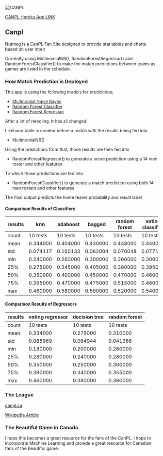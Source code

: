 ![CANPL](https://pbs.twimg.com/profile_images/1191405045788676097/vk_lsh7F_200x200.jpg)

[CANPL Heroku App LINK](https://canpl.herokuapp.com/)

## Canpl
Nutmeg is a CanPL Fan Site designed to provide stat tables and charts based on user input

Currently using MultinomialNB(), RandomForestRegressor() and RandomForestClassifier() to make the match predictions between teams as games are listed in the schedule.

### How Match Prediction is Deployed
This app is using the following models for predictions;
- [Multinomial Naive Bayes](https://scikit-learn.org/stable/modules/generated/sklearn.naive_bayes.MultinomialNB.html)
- [Random Forest Classifier](https://scikit-learn.org/stable/modules/generated/sklearn.ensemble.RandomForestClassifier.html)
- [Random Forest Regressor](https://scikit-learn.org/stable/modules/generated/sklearn.ensemble.RandomForestRegressor.html)

After a lot of retooling. It has all changed.

Likehood table is created before a match with the results being fed into
- MultinomialNB()

Using the predictions from that, those results are then fed into

- RandomForestRegressor() to generate a score prediction using a 14 men roster and other features

To which those predictions are fed into

- RandomForestClassifier() to generate a match prediction using both 14 men rosters and other features

The final output predicts the home teams probability and result label

#### Comparison Results of Classifiers

| results | knn | adaboost | bagged | random forest | voting classifier |
| --- | --- | --- | --- | --- | --- |
| count | 10 tests | 10 tests | 10 tests | 10 tests | 10 tests |
| mean | 0.344000 | 0.404000 | 0.430000 | 0.448000 | 0.440000 |
| std | 0.074117 | 0.100133 | 0.062004 | 0.070048 | 0.077172 |
| min | 0.240000 | 0.260000 | 0.300000 | 0.360000 | 0.300000 |
| 25% | 0.275000 | 0.345000 | 0.405000 | 0.380000 | 0.395000 |
| 50% | 0.350000 | 0.400000 | 0.450000 | 0.470000 | 0.460000 |
| 75% | 0.395000 | 0.470000 | 0.475000 | 0.515000 | 0.480000 |
| max | 0.460000 | 0.580000 | 0.500000 | 0.520000 | 0.540000 |

#### Comparison Results of Regressors

| results | voting regressor | decision tree | random forest |
| --- | --- | --- | --- |
| count | 10 tests | 10 tests | 10 tests |
| mean | 0.334000 | 0.278000 | 0.310000 |
| std | 0.088969 | 0.064944 | 0.041366 |
| min | 0.180000 | 0.200000 | 0.260000 |
| 25% | 0.280000 | 0.240000 | 0.280000 |
| 50% | 0.350000 | 0.250000 | 0.300000 |
| 75% | 0.390000 | 0.340000 | 0.355000 |
| max | 0.460000 | 0.380000 | 0.360000 |

### The League
[canpl.ca](https://canpl.ca/)

[Wikipedia Article](https://en.wikipedia.org/wiki/Canadian_Premier_League)

### The Beautiful Game in Canada
I hope this becomes a great resource for the fans of the CanPL.
I hope to incorporate Machine Learning and provide a great resource for Canadian fans of the beautiful game.
